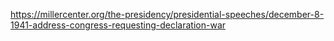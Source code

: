 https://millercenter.org/the-presidency/presidential-speeches/december-8-1941-address-congress-requesting-declaration-war
